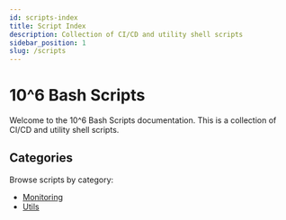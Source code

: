 ```yaml
---
id: scripts-index
title: Script Index
description: Collection of CI/CD and utility shell scripts
sidebar_position: 1
slug: /scripts
---
```


# 10^6 Bash Scripts

Welcome to the 10^6 Bash Scripts documentation. This is a collection of CI/CD and utility shell scripts.

## Categories

Browse scripts by category:

- [Monitoring](scripts/monitoring)
- [Utils](scripts/utils)
